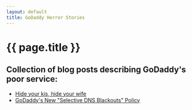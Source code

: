 ```yaml
---
layout: default
title: GoDaddy Horror Stories
---
```


{{ page.title }}
================

Collection of blog posts describing GoDaddy's poor service:
-----------------------------------------------------------

* [Hide your kis, hide your wife](http://pinolio.tumblr.com/post/9908334153/hide-your-kids-hide-your-wife)
* [GoDaddy's New "Selective DNS Blackouts" Policy](http://rscott.org/dns/GoDaddy_Selective_DNS_Blackouts.htm)

